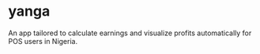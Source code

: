# yanga
An app tailored to calculate earnings and visualize profits automatically for POS users in Nigeria.
